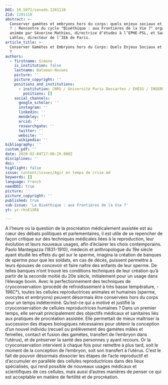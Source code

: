 ```yaml
---
DOI: 10.5072/zenodo.1201110
Zid: 1201110
abstract: >-
  Conserver gamètes et embryons hors du corps: quels enjeux sociaux et éthiques
  ? : Rencontre du cycle "Bioéthique : aux Frontières de la Vie ?" organisée et
  animée par Séverine Mathieu, directrice d’études à l’EPHE-PSL, et Saadi
  Lahlou, directeur de l’IEA de Paris.
article_title: >-
  Conserver Gamètes et Embryons hors du Corps: Quels Enjeux Sociaux et Ethiques
  ?
authors:
  - firstname: Simone
    is_institution: false
    lastname: Bateman-Novaes
    picture: ''
    picture_copyright: ''
    positions_and_institutions:
      - institution: CNRS / Université Paris Descartes / EHESS / INSERM, France
        positions: []
    social_channels:
      google_scholar: ''
      instagram: ''
      linkedin: ''
      mendeley: ''
      orcid: ''
      researchgate: ''
      twitter: ''
      website: ''
      wikipedia: ''
bibliography: ''
custom_pdf: ''
date: 2020-02-04T17:00:29.000Z
disciplines: ''
doi: ''
highlight: false
issue: content/issues/Agir en temps de crise.md
keywords: []
language: French
needDOI: true
picture: ''
picture_copyright: ''
published: true
sub-issue: 'La Bioéthique : aux Frontières de la Vie ?'
yt: yc-rknE1XR8

---
```




A l’heure où la question de la procréation médicalement assistée est au cœur des débats politiques et parlementaires, il est utile de se repencher de façon critique sur des techniques médicales liées à la reproduction, leur évolution et leurs nouveaux usages, afin d’éclairer les choix contemporains. Paolo Mantegazza (1831-1910), médecin et anthropologue du 19e siècle ayant étudié les effets du gel sur le sperme, imagina la création de banques de sperme pour que les soldats, en cas de décès, puissent permettre à leurs épouses de concevoir et faire naître des enfants de leur sperme. De telles banques n’ont trouvé les conditions techniques de leur création qu’à partir de la seconde moitié du 20e siècle, initialement pour un usage dans l’élevage bovin. Avec le perfectionnement des techniques de cryoconservation (procédé de refroidissement à très basse température, - 196C°), toutes les cellules reproductrices animales et humaines (sperme, ovocytes et embryons) peuvent désormais être conservées hors du corps pour un temps indéterminé. Qu’est-ce qui a motivé et justifié la cryoconservation de cellules reproductrices humaines ? Dans un premier temps, elle servait principalement des objectifs médicaux et sanitaires liés aux pratiques de procréation assistée. Elle permettait de mieux maîtriser la succession des étapes biologiques nécessaires pour obtenir la conception d’un nouvel individu (recueil ou prélèvement des gamètes mâles et femelles, contact et fusion des gamètes, transfert de l’embryon dans l’utérus), et de préserver la santé des personnes y ayant recours. Or la cryoconservation intervient à chaque fois pour remettre à plus tard, soit le moment de la conception de l’embryon, soit son transfert à l’utérus. C’est le fait de pouvoir désormais dissocier les étapes de l’acte reproductif et d’accumuler en parallèle des cellules reproductrices dans des lieux spécialisés, qui rend possible de nouveaux usages médicaux et scientifiques de ces cellules, mais aussi d’autres manières de penser ce qui est acceptable en matière de fertilité et de procréation.

<Youtube yt="yc-rknE1XR8" caption ="Conserver gamètes et embryons hors du corps: quels enjeux sociaux et éthiques ?" ></Youtube>